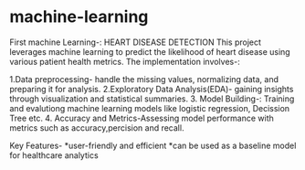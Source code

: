 # machine-learning
First  machine Learning-: HEART DISEASE DETECTION
This project leverages machine learning to predict the likelihood of heart disease using various patient health metrics.
The implementation involves-:

1.Data preprocessing- handle the missing values, normalizing data, and preparing it for analysis.
2.Exploratory Data Analysis(EDA)- gaining insights through visualization and  statistical summaries.
3. Model Building-: Training and evalutiong machine learning models like logistic regression, Decission Tree etc.
4. Accuracy and Metrics-Assessing model performance with metrics such as accuracy,percision and recall.

Key Features-
*user-friendly and efficient 
*can be used as a baseline model for healthcare analytics
                                
